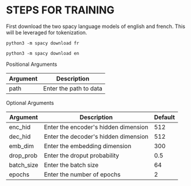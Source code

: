 # STEPS FOR TRAINING

First download the two spacy language models of english and french. This will be leveraged for tokenization. 

`python3 -m spacy download fr`

`python3 -m spacy download en`

Positional Arguments

| Argument | Description |
|----------|-------------|
|path      |Enter the path to data|

Optional Arguments

| Argument   | Description                        |  Default |
|------------|------------------------------------|----------|
| enc_hid    |Enter the encoder's hidden dimension|512       |
| dec_hid    |Enter the decoder's hidden dimension|512       |
| emb_dim    |Enter the embedding dimension       |300       |
| drop_prob  |Enter the droput probability        |0.5       |
| batch_size |Enter the batch size                |64        |
|  epochs    |Enter the number of epochs          |2         |
